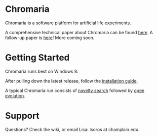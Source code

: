 Chromaria
=========
Chromaria is a software platform for artificial life experiments. 

A comprehensive technical paper about Chromaria can be found [here](http://eplex.cs.ucf.edu/papers/soros_alife14.pdf). A follow-up paper is [here](http://eplex.cs.ucf.edu/papers/soros_alife16.pdf)! More coming soon.

Getting Started
===============
Chromaria runs best on Windows 8.

After pulling down the latest release, follow the [installation guide](https://github.com/lsoros/chromaria/wiki/Installation-on-Windows-8).

A typical Chromaria run consists of [novelty search](https://github.com/lsoros/chromaria/wiki/Running-Novelty-Search) followed by [open evolution](https://github.com/lsoros/chromaria/wiki/Running-Open-Evolution).

Support
=======
Questions? Check the wiki, or email Lisa: lsoros at champlain.edu.

